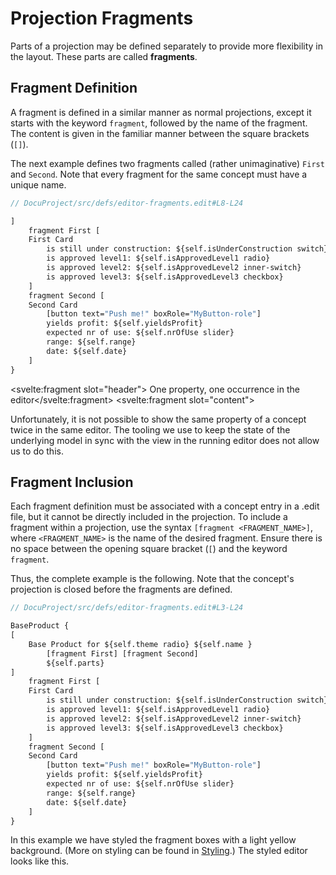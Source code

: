 <script>
    import Note from "$lib/notes/Note.svelte";
    import Figure from "$lib/figures/Figure.svelte";
</script>

# Projection Fragments

Parts of a projection may be defined separately to provide more flexibility in the layout.
These parts are called **fragments**.

## Fragment Definition

A fragment is defined in a similar manner as normal projections, except it starts
with the keyword `fragment`, followed by the name of the fragment. The content is given
in the familiar manner between the square brackets (`[]`). 

The next example defines two fragments called (rather unimaginative) `First` and `Second`.
Note that every fragment for the same concept must have a unique name.

```proto
// DocuProject/src/defs/editor-fragments.edit#L8-L24

]
    fragment First [
    First Card
        is still under construction: ${self.isUnderConstruction switch}
        is approved level1: ${self.isApprovedLevel1 radio}
        is approved level2: ${self.isApprovedLevel2 inner-switch}
        is approved level3: ${self.isApprovedLevel3 checkbox}
    ]
    fragment Second [
    Second Card
        [button text="Push me!" boxRole="MyButton-role"]
        yields profit: ${self.yieldsProfit}
        expected nr of use: ${self.nrOfUse slider}
        range: ${self.range}
        date: ${self.date}
    ]
}
```

<Note><svelte:fragment slot="header"> One property, one occurrence in the editor</svelte:fragment>
<svelte:fragment slot="content">
<p>Unfortunately, it is not possible to show the same property of a concept twice in the same editor.
The tooling we use to keep the state of the underlying model in sync with the view in the running editor
does not allow us to do this.</p>
</svelte:fragment></Note>


## Fragment Inclusion

Each fragment definition must be associated with a concept entry in a .edit file, but it cannot be 
directly included in the projection. To include a fragment within a projection, use the 
syntax `[fragment <FRAGMENT_NAME>]`, where `<FRAGMENT_NAME>` is the name of the desired fragment. 
Ensure there is no space between the opening square bracket (`[`) and the keyword `fragment`.

Thus, the complete example is the following. Note that the concept's projection is closed before the
fragments are defined.

```proto
// DocuProject/src/defs/editor-fragments.edit#L3-L24

BaseProduct {
[
    Base Product for ${self.theme radio} ${self.name }
        [fragment First] [fragment Second]
        ${self.parts}
]
    fragment First [
    First Card
        is still under construction: ${self.isUnderConstruction switch}
        is approved level1: ${self.isApprovedLevel1 radio}
        is approved level2: ${self.isApprovedLevel2 inner-switch}
        is approved level3: ${self.isApprovedLevel3 checkbox}
    ]
    fragment Second [
    Second Card
        [button text="Push me!" boxRole="MyButton-role"]
        yields profit: ${self.yieldsProfit}
        expected nr of use: ${self.nrOfUse slider}
        range: ${self.range}
        date: ${self.date}
    ]
}
```

In this example we have styled the fragment boxes with a light yellow background. 
(More on styling can be found in [Styling](/Documentation/Defining_an_Editor/Styling).)
The styled editor looks like this.

<Figure
imageName={'documentation/Documentation-Fragments-screenshot1.png'}
caption={'Two fragments side by side'}
figureNumber={1}
/>
